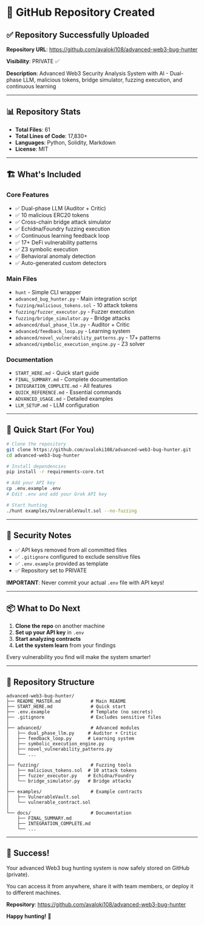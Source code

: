 # 🎯 GitHub Repository Created

## ✅ Repository Successfully Uploaded

**Repository URL**: https://github.com/avaloki108/advanced-web3-bug-hunter

**Visibility**: PRIVATE ✅

**Description**: Advanced Web3 Security Analysis System with AI - Dual-phase LLM, malicious tokens, bridge simulator, fuzzing execution, and continuous learning

---

## 📊 Repository Stats

- **Total Files**: 61
- **Total Lines of Code**: 17,830+
- **Languages**: Python, Solidity, Markdown
- **License**: MIT

---

## 🏗️ What's Included

### Core Features
- ✅ Dual-phase LLM (Auditor + Critic)
- ✅ 10 malicious ERC20 tokens
- ✅ Cross-chain bridge attack simulator
- ✅ Echidna/Foundry fuzzing execution
- ✅ Continuous learning feedback loop
- ✅ 17+ DeFi vulnerability patterns
- ✅ Z3 symbolic execution
- ✅ Behavioral anomaly detection
- ✅ Auto-generated custom detectors

### Main Files
- `hunt` - Simple CLI wrapper
- `advanced_bug_hunter.py` - Main integration script
- `fuzzing/malicious_tokens.sol` - 10 attack tokens
- `fuzzing/fuzzer_executor.py` - Fuzzer execution
- `fuzzing/bridge_simulator.py` - Bridge attacks
- `advanced/dual_phase_llm.py` - Auditor + Critic
- `advanced/feedback_loop.py` - Learning system
- `advanced/novel_vulnerability_patterns.py` - 17+ patterns
- `advanced/symbolic_execution_engine.py` - Z3 solver

### Documentation
- `START_HERE.md` - Quick start guide
- `FINAL_SUMMARY.md` - Complete documentation
- `INTEGRATION_COMPLETE.md` - All features
- `QUICK_REFERENCE.md` - Essential commands
- `ADVANCED_USAGE.md` - Detailed examples
- `LLM_SETUP.md` - LLM configuration

---

## 🚀 Quick Start (For You)

```bash
# Clone the repository
git clone https://github.com/avaloki108/advanced-web3-bug-hunter.git
cd advanced-web3-bug-hunter

# Install dependencies
pip install -r requirements-core.txt

# Add your API key
cp .env.example .env
# Edit .env and add your Grok API key

# Start hunting
./hunt examples/VulnerableVault.sol --no-fuzzing
```

---

## 🔐 Security Notes

- ✅ API keys removed from all committed files
- ✅ `.gitignore` configured to exclude sensitive files
- ✅ `.env.example` provided as template
- ✅ Repository set to PRIVATE

**IMPORTANT**: Never commit your actual `.env` file with API keys!

---

## 📦 What to Do Next

1. **Clone the repo** on another machine
2. **Set up your API key** in `.env`
3. **Start analyzing contracts**
4. **Let the system learn** from your findings

Every vulnerability you find will make the system smarter!

---

## 🎯 Repository Structure

```
advanced-web3-bug-hunter/
├── README_MASTER.md           # Main README
├── START_HERE.md              # Quick start
├── .env.example               # Template (no secrets)
├── .gitignore                 # Excludes sensitive files
│
├── advanced/                  # Advanced modules
│   ├── dual_phase_llm.py     # Auditor + Critic
│   ├── feedback_loop.py      # Learning system
│   ├── symbolic_execution_engine.py
│   ├── novel_vulnerability_patterns.py
│   └── ...
│
├── fuzzing/                   # Fuzzing tools
│   ├── malicious_tokens.sol  # 10 attack tokens
│   ├── fuzzer_executor.py    # Echidna/Foundry
│   └── bridge_simulator.py   # Bridge attacks
│
├── examples/                  # Example contracts
│   ├── VulnerableVault.sol
│   └── vulnerable_contract.sol
│
└── docs/                      # Documentation
    ├── FINAL_SUMMARY.md
    ├── INTEGRATION_COMPLETE.md
    └── ...
```

---

## 🎉 Success!

Your advanced Web3 bug hunting system is now safely stored on GitHub (private).

You can access it from anywhere, share it with team members, or deploy it to different machines.

**Repository**: https://github.com/avaloki108/advanced-web3-bug-hunter

**Happy hunting!** 🎯
